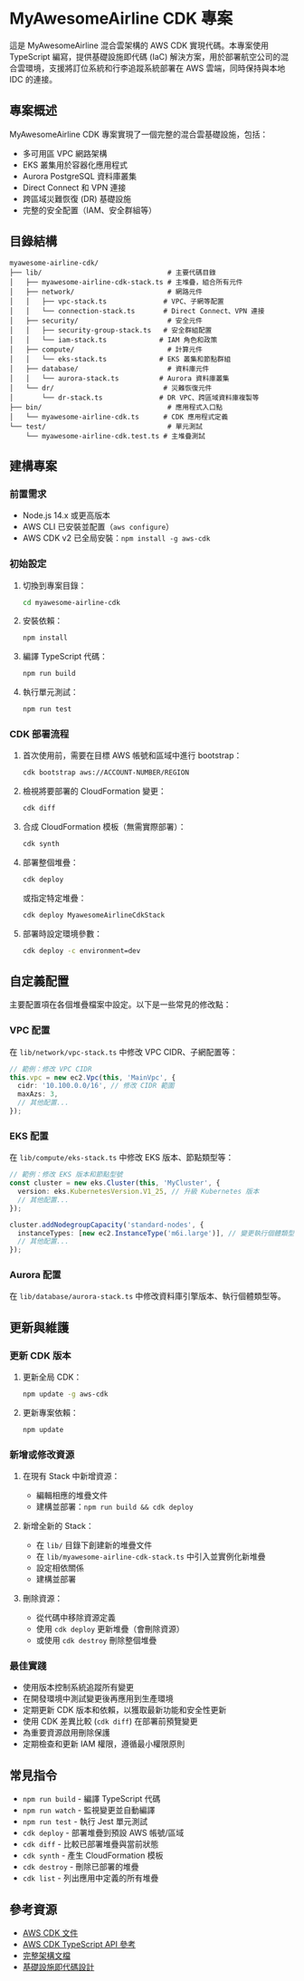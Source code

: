 # MyAwesomeAirline CDK 專案

這是 MyAwesomeAirline 混合雲架構的 AWS CDK 實現代碼。本專案使用 TypeScript 編寫，提供基礎設施即代碼 (IaC) 解決方案，用於部署航空公司的混合雲環境，支援將訂位系統和行李追蹤系統部署在 AWS 雲端，同時保持與本地 IDC 的連接。

## 專案概述

MyAwesomeAirline CDK 專案實現了一個完整的混合雲基礎設施，包括：

- 多可用區 VPC 網路架構
- EKS 叢集用於容器化應用程式
- Aurora PostgreSQL 資料庫叢集
- Direct Connect 和 VPN 連接
- 跨區域災難恢復 (DR) 基礎設施
- 完整的安全配置（IAM、安全群組等）

## 目錄結構

```
myawesome-airline-cdk/
├── lib/                               # 主要代碼目錄
│   ├── myawesome-airline-cdk-stack.ts # 主堆疊，組合所有元件
│   ├── network/                       # 網路元件
│   │   ├── vpc-stack.ts              # VPC、子網等配置
│   │   └── connection-stack.ts       # Direct Connect、VPN 連接
│   ├── security/                      # 安全元件
│   │   ├── security-group-stack.ts   # 安全群組配置
│   │   └── iam-stack.ts             # IAM 角色和政策
│   ├── compute/                       # 計算元件
│   │   └── eks-stack.ts             # EKS 叢集和節點群組
│   ├── database/                      # 資料庫元件
│   │   └── aurora-stack.ts          # Aurora 資料庫叢集
│   └── dr/                           # 災難恢復元件
│       └── dr-stack.ts              # DR VPC、跨區域資料庫複製等
├── bin/                               # 應用程式入口點
│   └── myawesome-airline-cdk.ts      # CDK 應用程式定義
└── test/                              # 單元測試
    └── myawesome-airline-cdk.test.ts # 主堆疊測試
```

## 建構專案

### 前置需求

- Node.js 14.x 或更高版本
- AWS CLI 已安裝並配置（`aws configure`）
- AWS CDK v2 已全局安裝：`npm install -g aws-cdk`

### 初始設定

1. 切換到專案目錄：
   ```bash
   cd myawesome-airline-cdk
   ```

2. 安裝依賴：
   ```bash
   npm install
   ```

3. 編譯 TypeScript 代碼：
   ```bash
   npm run build
   ```

4. 執行單元測試：
   ```bash
   npm run test
   ```

### CDK 部署流程

1. 首次使用前，需要在目標 AWS 帳號和區域中進行 bootstrap：
   ```bash
   cdk bootstrap aws://ACCOUNT-NUMBER/REGION
   ```

2. 檢視將要部署的 CloudFormation 變更：
   ```bash
   cdk diff
   ```

3. 合成 CloudFormation 模板（無需實際部署）：
   ```bash
   cdk synth
   ```

4. 部署整個堆疊：
   ```bash
   cdk deploy
   ```

   或指定特定堆疊：
   ```bash
   cdk deploy MyawesomeAirlineCdkStack
   ```

5. 部署時設定環境參數：
   ```bash
   cdk deploy -c environment=dev
   ```

## 自定義配置

主要配置項在各個堆疊檔案中設定。以下是一些常見的修改點：

### VPC 配置

在 `lib/network/vpc-stack.ts` 中修改 VPC CIDR、子網配置等：

```typescript
// 範例：修改 VPC CIDR
this.vpc = new ec2.Vpc(this, 'MainVpc', {
  cidr: '10.100.0.0/16', // 修改 CIDR 範圍
  maxAzs: 3,
  // 其他配置...
});
```

### EKS 配置

在 `lib/compute/eks-stack.ts` 中修改 EKS 版本、節點類型等：

```typescript
// 範例：修改 EKS 版本和節點型號
const cluster = new eks.Cluster(this, 'MyCluster', {
  version: eks.KubernetesVersion.V1_25, // 升級 Kubernetes 版本
  // 其他配置...
});

cluster.addNodegroupCapacity('standard-nodes', {
  instanceTypes: [new ec2.InstanceType('m6i.large')], // 變更執行個體類型
  // 其他配置...
});
```

### Aurora 配置

在 `lib/database/aurora-stack.ts` 中修改資料庫引擎版本、執行個體類型等。

## 更新與維護

### 更新 CDK 版本

1. 更新全局 CDK：
   ```bash
   npm update -g aws-cdk
   ```

2. 更新專案依賴：
   ```bash
   npm update
   ```

### 新增或修改資源

1. 在現有 Stack 中新增資源：
   - 編輯相應的堆疊文件
   - 建構並部署：`npm run build && cdk deploy`

2. 新增全新的 Stack：
   - 在 `lib/` 目錄下創建新的堆疊文件
   - 在 `lib/myawesome-airline-cdk-stack.ts` 中引入並實例化新堆疊
   - 設定相依關係
   - 建構並部署

3. 刪除資源：
   - 從代碼中移除資源定義
   - 使用 `cdk deploy` 更新堆疊（會刪除資源）
   - 或使用 `cdk destroy` 刪除整個堆疊

### 最佳實踐

- 使用版本控制系統追蹤所有變更
- 在開發環境中測試變更後再應用到生產環境
- 定期更新 CDK 版本和依賴，以獲取最新功能和安全性更新
- 使用 CDK 差異比較 (`cdk diff`) 在部署前預覽變更
- 為重要資源啟用刪除保護
- 定期檢查和更新 IAM 權限，遵循最小權限原則

## 常見指令

* `npm run build`   - 編譯 TypeScript 代碼
* `npm run watch`   - 監視變更並自動編譯
* `npm run test`    - 執行 Jest 單元測試
* `cdk deploy`      - 部署堆疊到預設 AWS 帳號/區域
* `cdk diff`        - 比較已部署堆疊與當前狀態
* `cdk synth`       - 產生 CloudFormation 模板
* `cdk destroy`     - 刪除已部署的堆疊
* `cdk list`        - 列出應用中定義的所有堆疊

## 參考資源

- [AWS CDK 文件](https://docs.aws.amazon.com/cdk/latest/guide/home.html)
- [AWS CDK TypeScript API 參考](https://docs.aws.amazon.com/cdk/api/latest/typescript/api/index.html)
- [完整架構文檔](../myawesome-airline-architecture.md)
- [基礎設施即代碼設計](../myawesome-airline-IaC.md)
